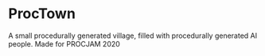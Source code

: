 # ProcTown
A small procedurally generated village, filled with procedurally generated AI people. Made for PROCJAM 2020
